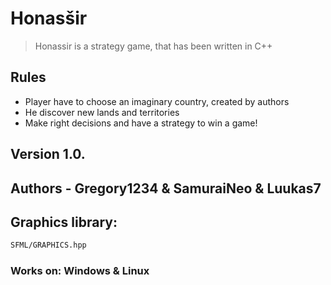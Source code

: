 # Honasšir
> Honassir is a strategy game,
> that has been written in
> C++
## Rules
- Player have to choose an imaginary country, created by authors
- He discover new lands and territories
- Make right decisions and have a strategy to win a game!
## Version 1.0.
## Authors - Gregory1234 & SamuraiNeo & Luukas7
## Graphics library:
```sh
SFML/GRAPHICS.hpp
```
### Works on: Windows & Linux
